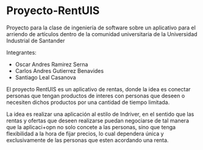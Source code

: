 # Proyecto-RentUIS
Proyecto para la clase de ingeniería de software sobre un aplicativo para el arriendo de artículos dentro de la comunidad universitaria de la Universidad Industrial de Santander 

Integrantes:
* Oscar Andres Ramirez Serna
* Carlos Andres Gutierrez Benavides
* Santiago Leal Casanova

El proyecto RentUIS es un aplicativo de rentas, donde la idea es conectar personas que tengan productos de interes con personas que deseen o necesiten dichos productos por una cantidad de tiempo limitada.

La idea es realizar una aplicación al estilo de Indriver, en el sentido que las rentas y ofertas que deseen realizarse puedan negociarse de tal manera que la aplicaci+opn no solo concete a las personas, sino que tenga flexibilidad a la hora de fijar precios, lo cual dependera única y exclusivamente de las personas que esten acordando una renta.
